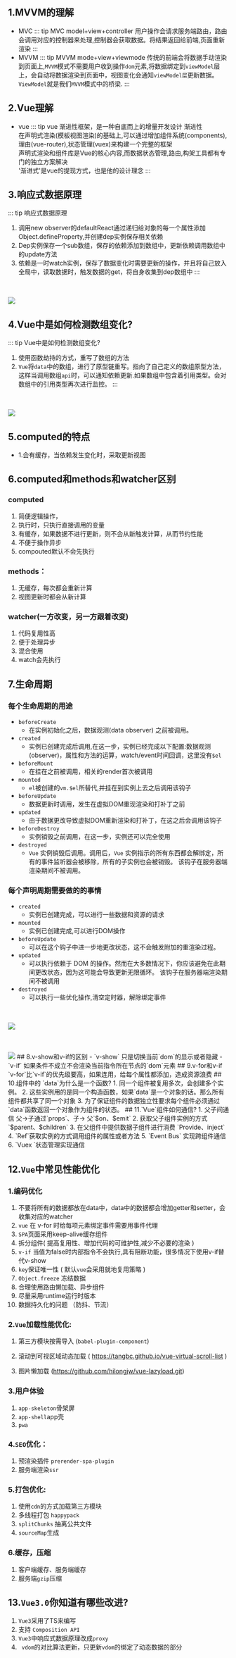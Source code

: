 ## 1.MVVM的理解
- MVC
::: tip MVC
model+view+controller 用户操作会请求服务端路由，路由会调用对应的控制器来处理,控制器会获取数据。将结果返回给前端,页面重新渲染
:::
- MVVM
::: tip MVVM
mode+view+viewmode 传统的前端会将数据手动渲染到页面上,`MVVM`模式不需要用户收到操作`dom`元素,将数据绑定到`viewModel`层上，会自动将数据渲染到页面中，视图变化会通知`viewModel层`更新数据。`ViewModel`就是我们`MVVM`模式中的桥梁.
:::
## 2.Vue理解
- vue
::: tip vue
渐进性框架，是一种自底而上的增量开发设计
渐进性<br />
在声明式渲染(模板视图渲染)的基础上,可以通过增加组件系统(components),理由(vue-router),状态管理(vuex)来构建一个完整的框架<br />
声明式渲染和组件库是Vue的核心内容,而数据状态管理,路由,构架工具都有专门的独立方案解决<br />
'渐进式'是vue的提现方式，也是他的设计理念
:::
## 3.响应式数据原理
::: tip 响应式数据原理
1. 调用new observer的defaultReact通过递归给对象的每一个属性添加Object.defineProperty,并创建dep实例保存相关依赖
2. Dep实例保存一个sub数组，保存的依赖添加到数组中，更新依赖调用数组中的update方法
3. 依赖是一时watch实例，保存了数据变化时需要更新的操作，并且将自己放入全局中，读取数据时，触发数据的get，将自身收集到dep数组中
:::
<br />
<br />
<img src='./images/object.png' />

## 4.Vue中是如何检测数组变化?
::: tip Vue中是如何检测数组变化?
1. 使用函数劫持的方式，重写了数组的方法
2. `Vue`将`data`中的数组，进行了原型链重写。指向了自己定义的数组原型方法，这样当调用数组`api`时，可以通知依赖更新.如果数组中包含着引用类型。会对数组中的引用类型再次进行监控。
:::
<br />
<br />
<img src='./images/array.png' />

## 5.computed的特点
- 1.会有缓存，当依赖发生变化时，采取更新视图
## 6.computed和methods和watcher区别
### computed
1. 简便逻辑操作，
2. 执行时，只执行直接调用的变量
3. 有缓存，如果数据不进行更新，则不会从新触发计算，从而节约性能
4. 不便于操作异步
5. compouted默认不会先执行

### methods：
1. 无缓存，每次都会重新计算
2. 视图更新时都会从新计算

### watcher(一方改变，另一方跟着改变)
1. 代码复用性高
2.  便于处理异步
3. 混合使用
4. watch会先执行
## 7.生命周期
### 每个生命周期的用途
- `beforeCreate`
    -  在实例初始化之后，数据观测(data observer) 之前被调用。
- `created`
    - 实例已创建完成后调用,在这一步，实例已经完成以下配置:数据观测(observer)，属性和方法的运算，watch/event时间回调，这里没有`$el`
- `beforeMount`
    - 在挂在之前被调用，相关的render首次被调用
- `mounted`
    - `el`被创建的`vm.$el`所替代,并挂在到实例上去之后调用该钩子
- `beforeUpdate`
    - 数据更新时调用，发生在虚拟DOM重现渲染和打补丁之前
- `updated`
    - 由于数据更改导致虚拟DOM重新渲染和打补丁，在这之后会调用该钩子
- `beforeDestroy`
    - 实例销毁之前调用，在这一步，实例还可以完全使用
- `destroyed`
    - `Vue` 实例销毁后调用。调用后，`Vue` 实例指示的所有东西都会解绑定，所有的事件监听器会被移除，所有的子实例也会被销毁。 该钩子在服务器端渲染期间不被调用。
### 每个声明周期需要做的的事情
 - `created`
    - 实例已创建完成，可以进行一些数据和资源的请求
- `mounted`
    - 实例已创建完成,可以进行DOM操作
- `beforeUpdate`
    - 可以在这个钩子中进一步地更改状态，这不会触发附加的重渲染过程。
- `updated`
    - 可以执行依赖于 DOM 的操作。然而在大多数情况下，你应该避免在此期间更改状态，因为这可能会导致更新无限循环。 该钩子在服务器端渲染期间不被调用
- `destroyed` 
    - 可以执行一些优化操作,清空定时器，解除绑定事件
<br />
<br />
<img src='./images/life.png' />
<br />
<br />
<br />
<br />
<img src='./images/life-data.png' />
## 8.v-show和v-if的区别
- `v-show` 只是切换当前`dom`的显示或者隐藏
- `v-if` 如果条件不成立不会渲染当前指令所在节点的`dom`元素
## 9.v-for和v-if
`v-for`比`v-if`的优先级要高，如果连用，给每个属性都添加，造成资源浪费
## 10.组件中的 `data`为什么是一个函数? 
1. 同一个组件被复用多次，会创建多个实例。
2. 这些实例用的是同一个构造函数，如果`data`是一个对象的话。那么所有组件都共享了同一个对象
3. 为了保证组件的数据独立性要求每个组件必须通过`data`函数返回一个对象作为组件的状态。
## 11.`Vue`组件如何通信?
1. 父子间通信  父->子通过`props`、子-> 父`$on、$emit`
2. 获取父子组件实例的方式`$parent、$children`
3. 在父组件中提供数据子组件进行消费 `Provide、inject`
4. `Ref`获取实例的方式调用组件的属性或者方法
5. `Event Bus` 实现跨组件通信
6. `Vuex `状态管理实现通信

## 12.`Vue`中常见性能优化

### 1.编码优化
1. 不要将所有的数据都放在data中，data中的数据都会增加getter和setter，会收集对应的watcher 
2. `vue` 在 v-for 时给每项元素绑定事件需要用事件代理
3. `SPA`页面采用keep-alive缓存组件
4. 拆分组件( 提高复用性、增加代码的可维护性,减少不必要的渲染  )
5. `v-if` 当值为false时内部指令不会执行,具有阻断功能，很多情况下使用v-if替代v-show
6. `key`保证唯一性 ( 默认`vue`会采用就地复用策略 )
7. `Object.freeze` 冻结数据 
8. 合理使用路由懒加载、异步组件
9. 尽量采用runtime运行时版本
10. 数据持久化的问题 （防抖、节流）

### 2.`Vue`加载性能优化:
1. 第三方模块按需导入 (`babel-plugin-component`) 

2. 滚动到可视区域动态加载  ( <a href='https://tangbc.github.io/vue-virtual-scroll-list' target='_blank'>https://tangbc.github.io/vue-virtual-scroll-list</a> )
3. 图片懒加载  (<a target='_blank' href='https://github.com/hilongjw/vue-lazyload.git'>https://github.com/hilongjw/vue-lazyload.git</a>)

### 3.用户体验
1. `app-skeleton`骨架屏
2. `app-shell`app壳
3. `pwa`
### 4.`SEO`优化：
1. 预渲染插件 `prerender-spa-plugin`
2. 服务端渲染`ssr`

### 5.打包优化:
1. 使用`cdn`的方式加载第三方模块 
2. 多线程打包 `happypack `
3. `splitChunks` 抽离公共文件 
4. `sourceMap`生成 

### 6.缓存，压缩
1. 客户端缓存、服务端缓存
2. 服务端`gzip`压缩
## 13.`Vue3.0`你知道有哪些改进?
1. `Vue3`采用了TS来编写
2. 支持 `Composition API `
3. `Vue3`中响应式数据原理改成`proxy`
4. ` vdom`的对比算法更新，只更新`vdom`的绑定了动态数据的部分